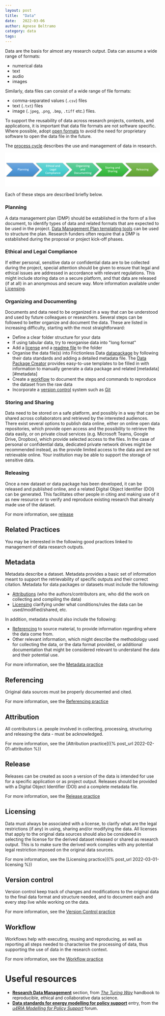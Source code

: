 ```yaml
---
layout: post
title:  "Data"
date:   2022-03-06
author: Agnese Beltramo
category: data
tags:
---
```


Data are the basis for almost any research output.
Data can assume a wide range of formats:

- numerical data
- text
- audio
- images

Similarly, data files can consist of a wide range of file formats:

- comma-separated values (`.csv`) files
- text (`.txt`) files
- image (`.jpeg`, `.png`, `.bmp`, `.tiff` etc.) files.

To support the reusability of data across research projects, contexts, and applications, it is important that data file formats are not software specific.
Where possible, adopt [open formats][3] to avoid the need for
proprietary software to open the data file in the future.

The [process cycle][1] describes the use and management of data in research.

![DataCycle](/assets/img/DataCycle.png)

Each of these steps are described briefly below.

### Planning

A data management plan (DMP) should be established in the form of a live document,
to identify types of data and related formats that are expected to be used in the project.
[Data Management Plan templating tools][4] can be used to structure the plan.
Research funders often require that a DMP is established during the proposal or project kick-off phases.

### Ethical and Legal Compliance

If either personal, sensitive data or confidential data are to be collected
during the project, special attention should be given to ensure that legal and ethical issues are addressed in accordance with relevant regulations.
This might include storing data on a secure platform, and that data are released (if at all) in an anonymous and secure way. More information available under [Licensing](#licensing).

### Organizing and Documenting

Documents and data need to be organized in a way that can be understood and used by future colleagues or researchers.
Several steps can be followed to better organize and document the data.
These are listed in increasing difficulty, starting with the most straightforward:

- Define a clear folder structure for your data
- If using tabular data, try to reorganise data into "long format"
- Add a [license](#licensing) and a [readme file](https://www.makeareadme.com/) to the folder
- Organise the data file(s) into Frictionless Data [datapackage][5] by following their data standards and adding a detailed metadata file. The [Data Package Creator](https://create.frictionlessdata.io/) provides easy-to-use templates to be filled in with information to manually generate a data package and related [metadata][#metadata]
- Create a [workflow](#workflow) to document the steps and commands to reproduce the dataset from the raw data
- Incorporate a [version control](#version-control) system such as [Git](https://git-scm.com/)

### Storing and Sharing

Data need to be stored on a safe platform, and possibly in a way that can be shared across collaborators and retrieved by the interested audiences.
There exist several options to publish data online, either on online open data repositories, which provide open access and the possibility to retrieve the data easily, or on private cloud services (e.g. Microsoft Teams, Google Drive, Dropbox), which provide selected access to the files.
In the case of personal or confidential data, dedicated private network drives might be recommended instead, as the provide limited access to the data and are not retrievable online.
Your institution may be able to support the storage of sensitive data.

### Releasing

Once a new dataset or data package has been developed, it can be released and published online, and a related Digital Object Identifier (DOI) can be generated. This facilitates other people in citing and making use of it as new resource or to verify and reproduce existing research that already made use of the dataset.

For more information, see [release](#release)

## Related Practices

You may be interested in the following good practices linked to management of data research outputs.

## Metadata

Metadata describe a dataset.
Metadata provides a basic set of information meant to support the retrievability of specific outputs and their correct citation.
Metadata for data packages or datasets must include the following:

- [Attributions](#attribution) (who the authors/contributors are, who did the work on collecting and compiling the data)
- [Licensing](#licensing) clarifying under what conditions/rules the data can be used/modified/shared, etc.

In addition, metadata should also include the following:
- [Referencing](#referencing) to source material, to provide information regarding where the data come from.
- Other relevant information, which might describe the methodology used for collecting the data, or the data format provided, or additional documentation that might be considered relevant to understand the data and their potential use.

For more information, see the [Metadata practice]()

## Referencing

Original data sources must be properly documented and cited.

For more information, see the [Referencing practice]()

## Attribution

All contributors i.e. people involved in collecting, processing, structuring and releasing the data - must be acknowledged.

For more information, see the [Attribution practice]({% post_url 2022-02-01-attribution %})

## Release

Releases can be created as soon a version of the data is intended for use for a specific application or as project output.
Releases should be provided with a Digital Object Identifier (DOI)
and a complete metadata file.

For more information, see the [Release practice]()

## Licensing

Data must always be associated with a license,
to clarify what are the legal restrictions (if any) in using, sharing and/or modifying the data.
All licenses that apply to the original data sources should also be considered in selecting the license for the derived dataset released or shared as research output. This is to make sure the derived work complies with any potential legal restriction imposed on the original data sources.

For more information, see the [Licensing practice]({% post_url 2022-03-01-licensing %})

## Version control

Version control keep track of changes and modifications to the original data to the final data format and structure needed, and to document each and every step live while working on the data.

For more information, see the [Version Control practice]()

## Workflow

Workflows help with executing, reusing and reproducing, as well as reporting all steps needed to characterise the processing of data, thus supporting the use of data in the research context.

For more information, see the [Workflow practice]()

# Useful resources

- [**Research Data Management**](https://the-turing-way.netlify.app/reproducible-research/rdm.html) section, from [*The Turing Way*](https://the-turing-way.netlify.app/welcome.html) handbook to reproducible, ethical and collaborative data science.
- [**Data standards for energy modelling for policy support**](https://forum.u4ria.org/t/data-standards-for-energy-modeling-for-policy-support/25) entry, from the [*u4RIA Modelling for Policy Support*](https://forum.u4ria.org/) forum.


[1]: https://docs.google.com/presentation/d/1nujmtGu6SpQg_dn918AXTgwok6kCynY_/edit#slide=id.p4 "Viitanen E., 2022. Introduction to Research Data Management(RDM). *Aalto University*, Finland: Aalto. Available at: https://www.aalto.fi/en/services/training-in-research-data-management-and-open-science. (accessed: March 07, 2022)"

[2]: https://direct.mit.edu/dint/article/2/1-2/108/10003/FAIR-Computational-Workflows "Goble, C., Cohen-Boulakia, S., Soiland-Reyes, S., Garijo, D., Gil, Y., Crusoe, M.R., Peters, K., Schober, D., 2020. FAIR Computational Workflows, *Data Intelligence*, vol. 2, no. 1–2, 1135 pp. 108–121. DOI: 10.1162/dint_a_00033."

[3]: https://en.wikipedia.org/wiki/List_of_open_formats

[4]: https://dmponline.dcc.ac.uk/

[5]: https://specs.frictionlessdata.io/data-package/ "Frictionless Data Package Standard"

